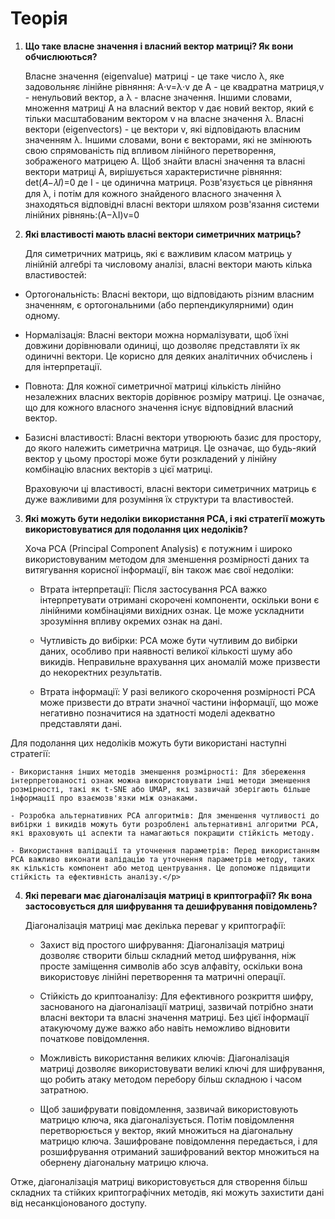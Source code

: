 # Теорія
1. **Що таке власне значення і власний вектор матриці? Як вони обчислюються?**
   <p>Власне значення (eigenvalue) матриці - це таке число λ, яке задовольняє лінійне рівняння: A⋅v=λ⋅v де A - це квадратна матриця,v - ненульовий вектор, а λ - власне значення. Іншими словами, множення матриці A на власний вектор v дає новий вектор, який є тільки масштабованим вектором v на власне значення λ.
   Власні вектори (eigenvectors) - це вектори v, які відповідають власним значенням λ. Іншими словами, вони є векторами, які не змінюють свою спрямованість під впливом лінійного перетворення, зображеного матрицею A.
   Щоб знайти власні значення та власні вектори матриці A, вирішується характеристичне рівняння:
      det(𝐴−𝜆𝐼)=0 де I - це одинична матриця. 
   Розв'язується це рівняння для λ, і потім для кожного знайденого власного значення λ знаходяться відповідні власні вектори шляхом розв'язання системи лінійних рівнянь:(A−λI)v=0</p>
2. **Які властивості мають власні вектори симетричних матриць?**
   <p>Для симетричних матриць, які є важливим класом матриць у лінійній алгебрі та числовому аналізі, власні вектори мають кілька властивостей:

  - Ортогональність: Власні вектори, що відповідають різним власним значенням, є ортогональними (або перпендикулярними) один одному. 
  
  - Нормалізація: Власні вектори можна нормалізувати, щоб їхні довжини дорівнювали одиниці, що дозволяє представляти їх як одиничні вектори. Це корисно для деяких аналітичних обчислень і для інтерпретації.
  
  - Повнота: Для кожної симетричної матриці кількість лінійно незалежних власних векторів дорівнює розміру матриці. Це означає, що для кожного власного значення існує відповідний власний вектор.
  
  - Базисні властивості: Власні вектори утворюють базис для простору, до якого належить симетрична матриця. Це означає, що будь-який вектор у цьому просторі може бути розкладений у лінійну комбінацію власних векторів з цієї матриці.

    Враховуючи ці властивості, власні вектори симетричних матриць є дуже важливими для розуміння їх структури та властивостей.</p>
3. **Які можуть бути недоліки використання PCA, і які стратегії можуть використовуватися для подолання цих недоліків?**
     <p>Хоча PCA (Principal Component Analysis) є потужним і широко використовуваним методом для зменшення розмірності даних та витягування корисної інформації, він також має свої недоліки:
  
    - Втрата інтерпретації: Після застосування PCA важко інтерпретувати отримані скорочені компоненти, оскільки вони є лінійними комбінаціями вихідних ознак. Це може ускладнити зрозуміння впливу окремих ознак на дані.
  
    - Чутливість до вибірки: PCA може бути чутливим до вибірки даних, особливо при наявності великої кількості шуму або викидів. Неправильне врахування цих аномалій може призвести до некоректних результатів.
  
    - Втрата інформації: У разі великого скорочення розмірності PCA може призвести до втрати значної частини інформації, що може негативно позначитися на здатності моделі адекватно представляти дані.
  
  Для подолання цих недоліків можуть бути використані наступні стратегії:
  
    - Використання інших методів зменшення розмірності: Для збереження інтерпретованості ознак можна використовувати інші методи зменшення розмірності, такі як t-SNE або UMAP, які зазвичай зберігають більше інформації про взаємозв'язки між ознаками.
  
    - Розробка альтернативних PCA алгоритмів: Для зменшення чутливості до вибірки і викидів можуть бути розроблені альтернативні алгоритми PCA, які враховують ці аспекти та намагаються покращити стійкість методу.
  
    - Використання валідації та уточнення параметрів: Перед використанням PCA важливо виконати валідацію та уточнення параметрів методу, таких як кількість компонент або метод центрування. Це допоможе підвищити стійкість та ефективність аналізу.</p>
4. **Які переваги має діагоналізація матриці в криптографії? Як вона застосовується для шифрування та дешифрування повідомлень?**
   <p>Діагоналізація матриці має декілька переваг у криптографії:

    - Захист від простого шифрування: Діагоналізація матриці дозволяє створити більш складний метод шифрування, ніж просте заміщення символів або зсув алфавіту, оскільки вона використовує лінійні перетворення та матричні операції.
    
    - Стійкість до криптоаналізу: Для ефективного розкриття шифру, заснованого на діагоналізації матриці, зазвичай потрібно знати власні вектори та власні значення матриці. Без цієї інформації атакуючому дуже важко або навіть неможливо відновити початкове повідомлення.
    
    - Можливість використання великих ключів: Діагоналізація матриці дозволяє використовувати великі ключі для шифрування, що робить атаку методом перебору більш складною і часом затратною.
    
    - Щоб зашифрувати повідомлення, зазвичай використовують матрицю ключа, яка діагоналізується. Потім повідомлення перетворюється у вектор, який множиться на діагональну матрицю ключа. Зашифроване повідомлення передається, і для розшифрування отриманий зашифрований вектор множиться на обернену діагональну матрицю ключа.

  Отже, діагоналізація матриці використовується для створення більш складних та стійких криптографічних методів, які можуть захистити дані від несанкціонованого доступу.</p>
